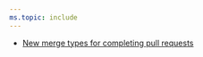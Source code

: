 ```yaml
---
ms.topic: include
---
```


* [New merge types for completing pull requests](#new-merge-types-for-completing-pull-requests)
